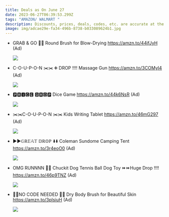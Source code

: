 ```yaml
---
title: Deals as On June 27
date: 2023-06-27T06:39:53.299Z
tags: "AMAZON/ WALMART "
description: Discounts, prices, deals, codes, etc. are accurate at the time posted only.
image: img/adcae29e-fa34-496b-8738-b033089624b1.jpg
---
```

* GRAB & GO 🏃🏃
  Round Brush for Blow-Drying
  https://amzn.to/44jfJyH (Ad)<!--StartFragment-->

  ![](https://m.media-amazon.com/images/I/71SSVoE3HXL._SL1500_.jpg)

  <!--EndFragment-->
* C-O-U-P-O-N ✂️✂️ ➕ DROP ‼️‼️
  Massage Gun
  https://amzn.to/3COMyI4 (Ad)<!--StartFragment-->

  ![](https://m.media-amazon.com/images/I/61u0pUzfbvL._AC_SL1243_.jpg)

  <!--EndFragment-->
* 🅿🆁🅸🅲🅴 🅳🆁🅾🅿
  Dice Game 
  https://amzn.to/44k6NsR (Ad)<!--StartFragment-->

  ![](https://m.media-amazon.com/images/I/81jZXecTu-L._AC_SL1500_.jpg)

  <!--EndFragment-->
* ✂️✂️C-O-U-P-O-N ✂️✂️
  Kids Writing Tablet
  https://amzn.to/46mG297 (Ad)<!--StartFragment-->

  ![](https://m.media-amazon.com/images/I/81u8KzyOAJL._AC_SL1500_.jpg)

  <!--EndFragment-->
* ▶️▶️𝔾ℝ𝔼𝔸𝕋 𝔻ℝ𝕆ℙ ⬇️⬇️
  Coleman Sundome Camping Tent
  https://amzn.to/3r4eoO0 (Ad)<!--StartFragment-->

  ![](https://m.media-amazon.com/images/I/71L6RjbQi8L._AC_SL1500_.jpg)

  <!--EndFragment-->
* OMG RUNNNN 🏃🏃
  Chuckit Dog Tennis Ball Dog Toy
  ⏩⏩Huge Drop ‼️‼️
  https://amzn.to/46p9TNZ (Ad)<!--StartFragment-->

  ![](https://m.media-amazon.com/images/I/71u8CSz8s0L._AC_SL1500_.jpg)

  <!--EndFragment-->
* 🚫🚫NO CODE NEEDED 🚫🚫
  Dry Body Brush for Beautiful Skin
  https://amzn.to/3plsiuH (Ad)<!--StartFragment-->

  ![](https://m.media-amazon.com/images/I/61RdgH2DJRL._SL1200_.jpg)

  <!--EndFragment-->

![]()